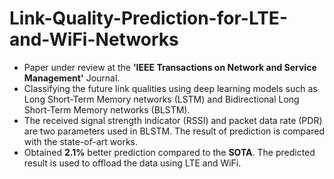 # Link-Quality-Prediction-for-LTE-and-WiFi-Networks
* Paper under review at the <b>'IEEE Transactions on Network and Service Management'</b> Journal.
* Classifying the future link qualities using deep learning models such as Long Short-Term Memory networks (LSTM) and Bidirectional Long Short-Term Memory networks (BLSTM). 
* The received signal strength indicator (RSSI) and packet data rate (PDR) are two parameters used in BLSTM. The result of prediction is compared with the state-of-art works.
* Obtained **2.1%** better prediction compared to the **SOTA**. The predicted result is used to offload the data using LTE and WiFi.
